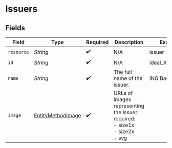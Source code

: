 # Issuers


## Fields

| Field                                                                           | Type                                                                            | Required                                                                        | Description                                                                     | Example                                                                         |
| ------------------------------------------------------------------------------- | ------------------------------------------------------------------------------- | ------------------------------------------------------------------------------- | ------------------------------------------------------------------------------- | ------------------------------------------------------------------------------- |
| `resource`                                                                      | *String*                                                                        | :heavy_check_mark:                                                              | N/A                                                                             | issuer                                                                          |
| `id`                                                                            | *String*                                                                        | :heavy_check_mark:                                                              | N/A                                                                             | ideal_ABNANL2A                                                                  |
| `name`                                                                          | *String*                                                                        | :heavy_check_mark:                                                              | The full name of the issuer.                                                    | ING Bank                                                                        |
| `image`                                                                         | [EntityMethodImage](../../models/components/EntityMethodImage.md)               | :heavy_check_mark:                                                              | URLs of images representing the issuer.<br/>required:<br/>  - size1x<br/>  - size2x<br/>  - svg |                                                                                 |